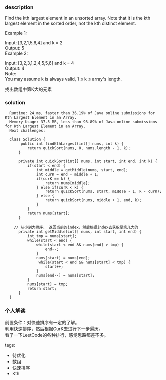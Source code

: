 ### description    
  Find the kth largest element in an unsorted array. Note that it is the kth largest element in the sorted order, not the kth distinct element.  
    
  Example 1:  
    
  Input: [3,2,1,5,6,4] and k = 2  
  Output: 5  
  Example 2:  
    
  Input: [3,2,3,1,2,4,5,5,6] and k = 4  
  Output: 4  
  Note:   
  You may assume k is always valid, 1 ≤ k ≤ array's length.  
    
  找出数组中第K大的元素  
### solution    
```    
  Runtime: 24 ms, faster than 36.19% of Java online submissions for Kth Largest Element in an Array.  
  Memory Usage: 37.5 MB, less than 93.89% of Java online submissions for Kth Largest Element in an Array.  
  Next challenges:  
    
  class Solution {  
       public int findKthLargest(int[] nums, int k) {  
          return quickSort(nums, 0, nums.length - 1, k);  
      }  
    
      private int quickSort(int[] nums, int start, int end, int k) {  
          if(start < end) {  
              int middle = getMiddle(nums, start, end);  
              int curK = end - middle + 1;  
              if(curK == k) {  
                  return nums[middle];  
              } else if(curK < k) {  
                  return quickSort(nums, start, middle - 1, k - curK);  
              } else {  
                  return quickSort(nums, middle + 1, end, k);  
              }  
          }  
          return nums[start];  
      }  
    
    // 从小到大排序， 返回当前的index，然后根据index去获取是第几大的
      private int getMiddle(int[] nums, int start, int end) {  
          int tmp = nums[start];  
          while(start < end) {  
              while(start < end && nums[end] > tmp) {  
                  end--;  
              }  
              nums[start] = nums[end];  
               while(start < end && nums[start] < tmp) {  
                  start++;  
              }  
              nums[end--] = nums[start];  
          }  
          nums[start] = tmp;  
          return start;  
      }  
  }  
```    
    
### 个人解读    
  前置条件：对快速排序有一定的了解。  
  利用快速排序，然后根据CurK去进行下一步遍历。  
  看了一下LeetCode的各种排行，感觉思路都差不多。  
    
    
tags:    
  -  待优化  
  -  数组  
  -  快速排序  
  -  Kth  
